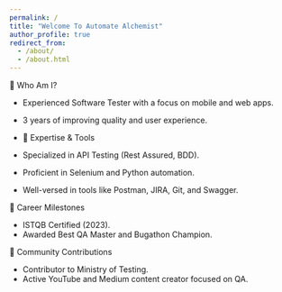 ```yaml
---
permalink: /
title: "Welcome To Automate Alchemist"
author_profile: true
redirect_from: 
  - /about/
  - /about.html
---
```





👋 Who Am I?

* Experienced Software Tester with a focus on mobile and web apps.
* 3 years of improving quality and user experience.
* 🔧 Expertise & Tools

* Specialized in API Testing (Rest Assured, BDD).
* Proficient in Selenium and Python automation.
* Well-versed in tools like Postman, JIRA, Git, and Swagger.


🏅 Career Milestones
* ISTQB Certified (2023).
* Awarded Best QA Master and Bugathon Champion.

📢 Community Contributions
  * Contributor to Ministry of Testing.
  * Active YouTube and Medium content creator focused on QA.